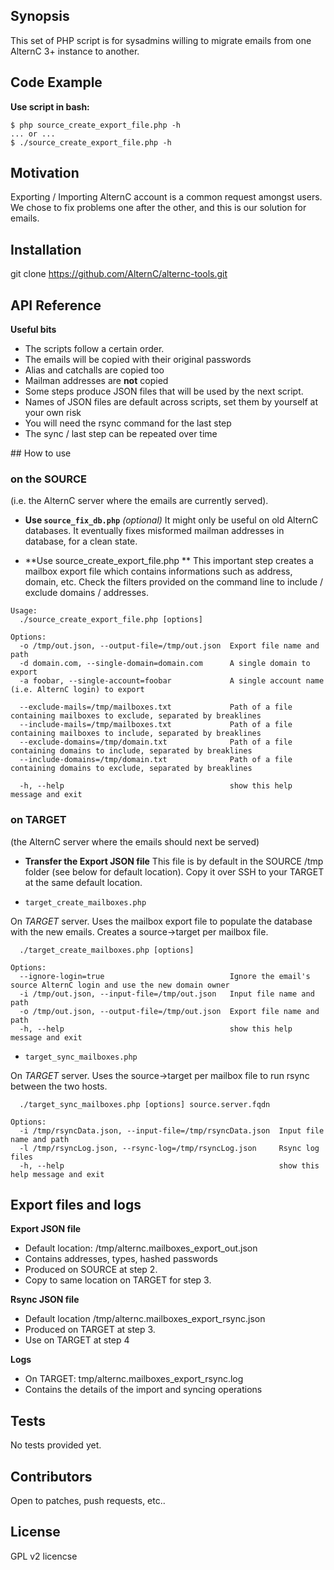 ## Synopsis

This set of PHP script is for sysadmins willing to migrate emails from one AlternC 3+ instance to another. 

## Code Example

**Use script in bash:**

    $ php source_create_export_file.php -h
    ... or ...
    $ ./source_create_export_file.php -h

## Motivation

Exporting / Importing AlternC account is a common request amongst users. We chose to fix problems one after the other, and this is our solution for emails.

## Installation

git clone https://github.com/AlternC/alternc-tools.git


## API Reference


**Useful bits**

 - The scripts follow a certain order.  
 - The emails will be copied with their original passwords
 - Alias and catchalls are copied too
 - Mailman addresses are **not** copied
 - Some steps produce JSON files that will be used by the next script. 
 - Names of JSON files are default across scripts, set them by yourself at your own risk
 - You will need the rsync command for the last step
 - The sync / last step can be repeated over time

## How to use


### on the SOURCE 
(i.e. the AlternC server where the emails are currently served).

* **Use `source_fix_db.php`** *(optional)*
It might only be useful on old AlternC databases. 
It eventually fixes misformed mailman addresses in database, for a clean state.    

* **Use source_create_export_file.php  **
This important step creates a mailbox export file which contains informations such as address, domain, etc.
Check the filters provided on the command line to include / exclude domains / addresses.

```
Usage:
  ./source_create_export_file.php [options]

Options:
  -o /tmp/out.json, --output-file=/tmp/out.json  Export file name and path
  -d domain.com, --single-domain=domain.com      A single domain to export
  -a foobar, --single-account=foobar             A single account name (i.e. AlternC login) to export
  
  --exclude-mails=/tmp/mailboxes.txt             Path of a file containing mailboxes to exclude, separated by breaklines
  --include-mails=/tmp/mailboxes.txt             Path of a file containing mailboxes to include, separated by breaklines
  --exclude-domains=/tmp/domain.txt              Path of a file containing domains to include, separated by breaklines
  --include-domains=/tmp/domain.txt              Path of a file containing domains to exclude, separated by breaklines
  
  -h, --help                                     show this help message and exit
```

### on TARGET 
(the AlternC server where the emails should next be served)

* **Transfer the Export JSON file**
 This file is by default in the SOURCE /tmp folder (see below for default location).
 Copy it over SSH to your TARGET at the same default location. 

*  `target_create_mailboxes.php`

On *TARGET* server. Uses the mailbox export file to populate the database with the new emails. Creates a source->target per mailbox file.  

```
  ./target_create_mailboxes.php [options]

Options:
  --ignore-login=true                            Ignore the email's source AlternC login and use the new domain owner
  -i /tmp/out.json, --input-file=/tmp/out.json   Input file name and path
  -o /tmp/out.json, --output-file=/tmp/out.json  Export file name and path
  -h, --help                                     show this help message and exit
```

* `target_sync_mailboxes.php`

On *TARGET* server. Uses the source->target per mailbox file to run rsync between the two hosts.

```
  ./target_sync_mailboxes.php [options] source.server.fqdn

Options:
  -i /tmp/rsyncData.json, --input-file=/tmp/rsyncData.json  Input file name and path
  -l /tmp/rsyncLog.json, --rsync-log=/tmp/rsyncLog.json     Rsync log files
  -h, --help                                                show this help message and exit
```


Export files and logs
----------
**Export JSON file**

 - Default location: /tmp/alternc.mailboxes_export_out.json
 - Contains addresses, types, hashed passwords
 - Produced on SOURCE at step 2. 
 - Copy to same location on TARGET for step 3.

**Rsync JSON file**
 
 - Default location /tmp/alternc.mailboxes_export_rsync.json
 - Produced on TARGET at step 3. 
 - Use on TARGET at step 4

**Logs**

 - On TARGET: tmp/alternc.mailboxes_export_rsync.log
 - Contains the details of the import and syncing operations

## Tests

No tests provided yet.

## Contributors

Open to patches, push requests, etc..

## License

GPL v2 licencse
